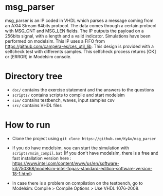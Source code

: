 # msg_parser

msg_parser is an IP coded in VHDL which parses a message coming from an AXI4 Stream 64bits protocol. The data comes through a certain protocol with MSG_CNT and MSG_LEN fields. The IP outputs the payload on a 256bits signal, with a length and a valid indicator. Simulations have been performed on modelsim. This IP uses a FIFO from https://github.com/campera-es/ces_util_lib.
This design is provided with a selfcheck test with differents samples. This selfcheck process returns [OK] or [ERROR] in Modelsim console.

# Directory tree

- `doc/` contains the exercise statement and the answers to the questions
- `scripts/` contains scripts to compile and start modelsim
- `sim/` contains testbench, waves, input samples csv
- `src/` contains VHDL files

# How to run

- Clone the project using `git clone https://github.com/KyAx/msg_parser`

- If you do have modelsim, you can start the simulation with `scripts/msim_compil.bat`  (If you don't have modelsim, there is a free and fast installation version here : https://www.intel.com/content/www/us/en/software-kit/750368/modelsim-intel-fpgas-standard-edition-software-version-18-1.html)

- In case there is a problem on compilation on the testbench, go to Modelsim: Compile > Compile Options > Use VHDL 1076-2008. 